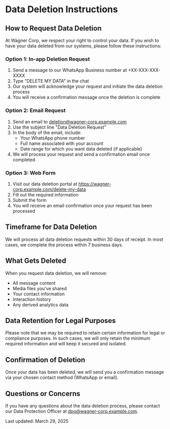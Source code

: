 # Data Deletion Instructions

## How to Request Data Deletion

At Wagner Corp, we respect your right to control your data. If you wish to have your data deleted from our systems, please follow these instructions:

### Option 1: In-app Deletion Request

1. Send a message to our WhatsApp Business number at +XX-XXX-XXX-XXXX
2. Type "DELETE MY DATA" in the chat
3. Our system will acknowledge your request and initiate the data deletion process
4. You will receive a confirmation message once the deletion is complete

### Option 2: Email Request

1. Send an email to deletion@wagner-corp.example.com
2. Use the subject line "Data Deletion Request"
3. In the body of the email, include:
   - Your WhatsApp phone number
   - Full name associated with your account
   - Date range for which you want data deleted (if applicable)
4. We will process your request and send a confirmation email once completed

### Option 3: Web Form

1. Visit our data deletion portal at https://wagner-corp.example.com/delete-my-data
2. Fill out the required information
3. Submit the form
4. You will receive an email confirmation once your request has been processed

## Timeframe for Data Deletion

We will process all data deletion requests within 30 days of receipt. In most cases, we complete the process within 7 business days.

## What Gets Deleted

When you request data deletion, we will remove:

- All message content
- Media files you've shared
- Your contact information
- Interaction history
- Any derived analytics data

## Data Retention for Legal Purposes

Please note that we may be required to retain certain information for legal or compliance purposes. In such cases, we will only retain the minimum required information and will keep it secured and isolated.

## Confirmation of Deletion

Once your data has been deleted, we will send you a confirmation message via your chosen contact method (WhatsApp or email).

## Questions or Concerns

If you have any questions about the data deletion process, please contact our Data Protection Officer at dpo@wagner-corp.example.com.

Last updated: March 29, 2025
